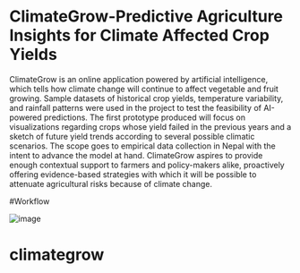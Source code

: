 # ClimateGrow-Predictive Agriculture Insights for Climate Affected Crop Yields

ClimateGrow is an online application powered by artificial intelligence, which tells how climate change will continue to affect vegetable and fruit growing. Sample datasets of historical crop yields, temperature variability, and rainfall patterns were used in the project to test the feasibility of AI-powered predictions. The first prototype produced will focus on visualizations regarding crops whose yield failed in the previous years and a sketch of future yield trends according to several possible climatic scenarios. The scope goes to empirical data collection in Nepal with the intent to advance the model at hand. ClimateGrow aspires to provide enough contextual support to farmers and policy-makers alike, proactively offering evidence-based strategies with which it will be possible to attenuate agricultural risks because of climate change.


#Workflow

![image](https://github.com/Noskathon-Lite/The_DOMinators/blob/main/image.png)
# climategrow
